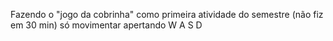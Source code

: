 Fazendo o "jogo da cobrinha" como primeira atividade do semestre
(não fiz em 30 min)
só movimentar apertando W A S D
